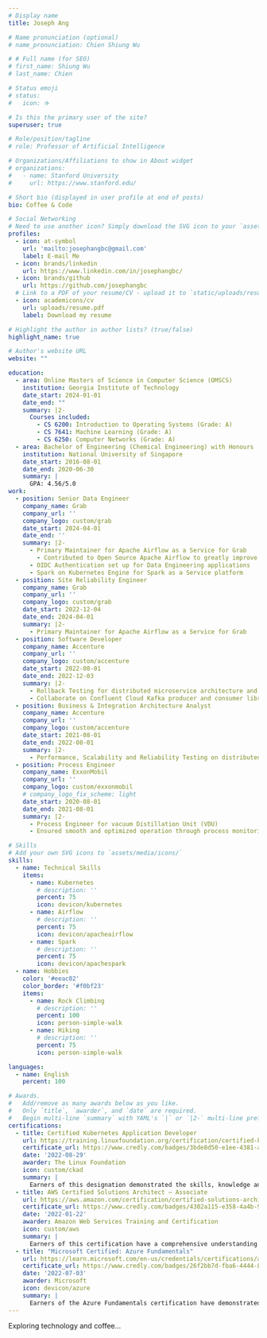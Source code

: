 ```yaml
---
# Display name
title: Joseph Ang

# Name pronunciation (optional)
# name_pronunciation: Chien Shiung Wu

# # Full name (for SEO)
# first_name: Shiung Wu
# last_name: Chien

# Status emoji
# status:
#   icon: ☕️

# Is this the primary user of the site?
superuser: true

# Role/position/tagline
# role: Professor of Artificial Intelligence

# Organizations/Affiliations to show in About widget
# organizations:
#   - name: Stanford University
#     url: https://www.stanford.edu/

# Short bio (displayed in user profile at end of posts)
bio: Coffee & Code

# Social Networking
# Need to use another icon? Simply download the SVG icon to your `assets/media/icons/` folder.
profiles:
  - icon: at-symbol
    url: 'mailto:josephangbc@gmail.com'
    label: E-mail Me
  - icon: brands/linkedin
    url: https://www.linkedin.com/in/josephangbc/
  - icon: brands/github
    url: https://github.com/josephangbc
  # Link to a PDF of your resume/CV - upload it to `static/uploads/resume.pdf`
  - icon: academicons/cv
    url: uploads/resume.pdf
    label: Download my resume

# Highlight the author in author lists? (true/false)
highlight_name: true

# Author's website URL
website: ""

education:
  - area: Online Masters of Science in Computer Science (OMSCS)
    institution: Georgia Institute of Technology
    date_start: 2024-01-01
    date_end: ""
    summary: |2-
      Courses included:
        - CS 6200: Introduction to Operating Systems (Grade: A)
        - CS 7641: Machine Learning (Grade: A)
        - CS 6250: Computer Networks (Grade: A)
  - area: Bachelor of Engineering (Chemical Engineering) with Honours
    institution: National University of Singapore
    date_start: 2016-08-01
    date_end: 2020-06-30
    summary: |
      GPA: 4.56/5.0
work:
  - position: Senior Data Engineer
    company_name: Grab
    company_url: ''
    company_logo: custom/grab
    date_start: 2024-04-01
    date_end: ''
    summary: |2-
      - Primary Maintainer for Apache Airflow as a Service for Grab
        - Contributed to Open Source Apache Airflow to greatly improve triggerer performance ([Pull Request #40487](https://github.com/apache/airflow/pull/40487))
      - OIDC Authentication set up for Data Engineering applications
      - Spark on Kubernetes Engine for Spark as a Service platform
  - position: Site Reliability Engineer
    company_name: Grab
    company_url: ''
    company_logo: custom/grab
    date_start: 2022-12-04
    date_end: 2024-04-01
    summary: |2-
      - Primary Maintainer for Apache Airflow as a Service for Grab
  - position: Software Developer
    company_name: Accenture
    company_url: ''
    company_logo: custom/accenture
    date_start: 2022-08-01
    date_end: 2022-12-03
    summary: |2-
      - Rollback Testing for distributed microservice architecture and developed operation guidelines for rollback scenarios.
      - Collaborate on Confluent Cloud Kafka producer and consumer library.
  - position: Business & Integration Architecture Analyst
    company_name: Accenture
    company_url: ''
    company_logo: custom/accenture
    date_start: 2021-08-01
    date_end: 2022-08-01
    summary: |2-
      - Performance, Scalability and Reliability Testing on distributed cloud architecture system 
  - position: Process Engineer
    company_name: ExxonMobil
    company_url: ''
    company_logo: custom/exxonmobil
    # company_logo_fix_scheme: light
    date_start: 2020-08-01
    date_end: 2021-08-01
    summary: |2-
      - Process Engineer for vacuum Distillation Unit (VDU)
      - Ensured smooth and optimized operation through process monitoring, data analysis and site surveys.

# Skills
# Add your own SVG icons to `assets/media/icons/`
skills:
  - name: Technical Skills
    items:
      - name: Kubernetes
        # description: ''
        percent: 75
        icon: devicon/kubernetes
      - name: Airflow
        # description: ''
        percent: 75
        icon: devicon/apacheairflow
      - name: Spark
        # description: ''
        percent: 75
        icon: devicon/apachespark
  - name: Hobbies
    color: '#eeac02'
    color_border: '#f0bf23'
    items:
      - name: Rock Climbing
        # description: ''
        percent: 100
        icon: person-simple-walk
      - name: Hiking
        # description: ''
        percent: 75
        icon: person-simple-walk

languages:
  - name: English
    percent: 100

# Awards.
#   Add/remove as many awards below as you like.
#   Only `title`, `awarder`, and `date` are required.
#   Begin multi-line `summary` with YAML's `|` or `|2-` multi-line prefix and indent 2 spaces below.
certifications:
  - title: Certified Kubernetes Application Developer
    url: https://training.linuxfoundation.org/certification/certified-kubernetes-application-developer-ckad/
    certificate_url: https://www.credly.com/badges/3bde8d50-e1ee-4381-a00a-fc250e7d23d8
    date: '2022-08-29'
    awarder: The Linux Foundation
    icon: custom/ckad
    summary: |
      Earners of this designation demonstrated the skills, knowledge and competencies to perform the responsibilities of a Kubernetes Application Developer. Earners are able to define application resources and use core primitives to build, monitor, and troubleshoot scalable applications and tools in Kubernetes. The skills and knowledge demonstrated by earners include Core Concepts, Configuration, Multi-Container Pods, Observability, Pod Design, Services & Networking, State Persistence.
  - title: AWS Certified Solutions Architect – Associate
    url: https://aws.amazon.com/certification/certified-solutions-architect-associate/
    certificate_url: https://www.credly.com/badges/4302a115-e358-4a4b-9433-7d8e11848a1d
    date: '2022-01-22'
    awarder: Amazon Web Services Training and Certification
    icon: custom/aws
    summary: |
      Earners of this certification have a comprehensive understanding of AWS services and technologies. They demonstrated the ability to build secure and robust solutions using architectural design principles based on customer requirements. Badge owners are able to strategically design well-architected distributed systems that are scalable, resilient, efficient, and fault-tolerant.
  - title: "Microsoft Certified: Azure Fundamentals"
    url: https://learn.microsoft.com/en-us/credentials/certifications/azure-fundamentals/?practice-assessment-type=certification
    certificate_url: https://www.credly.com/badges/26f2bb7d-fba6-4444-8f75-ba15c3beb13c
    date: '2022-07-03'
    awarder: Microsoft
    icon: devicon/azure
    summary: |
      Earners of the Azure Fundamentals certification have demonstrated foundational level knowledge of cloud services and how those services are provided with Microsoft Azure.
---
```


Exploring technology and coffee...

